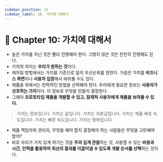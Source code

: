```yaml
---
sidebar_position: 11
sidebar_label: 10. 가치에 대해서
---
```


# 🌈 Chapter 10: 가치에 대해서
- 높은 가치를 지닌 것은 빨리 진행해야 한다. 그렇지 않은 것은 천천히 진행해도 된다.
- 가치의 의미는 **우리가 원하는 것**이다.
- 애자일 방법에서는 가치를 기준으로 일의 우선순위를 정한다. 가끔은 가치를 **비즈니스 측면**이나 **사용자 입장**에서 바라볼 수도 있다.
- 제품을 위해서는 전략적인 방법을 선택해야 한다. 우리에게 필요한 정보는 **사용자가 선호하는 가치**이다. 이 정보로 무엇을 만들지 결정한다.
- 그래야 **프로토타입 제품을 개발할 수 있고, 잠재적 사용자에게 제품을 보여줄 수 있다.**

> 가치는 정보입니다.
> 가치는 삶입니다.
> 가치는 자본금입니다.
> 가치는 제품 배포 속도입니다.
> 가치는 빠른 속도입니다.
> 가치는 행복입니다.

- 제품 책임자와 관리자, 무엇을 해야 할지 결정해야 하는 사람들은 무엇을 고민해야 할까?
- 바로 우리가 가치 있게 여기는 것을 **주의 깊게 관찰**하는 것, 사용할 수 있는 **비용과 시간, 인력을 활용하여 최선의 결과를 이끌어낼 수 있도록 개발 순서를 선택**하는 것이다.
